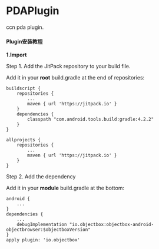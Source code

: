# PDAPlugin
ccn pda plugin.
#### Plugin安装教程

**1.Import**

Step 1. Add the JitPack repository to your build file.

Add it in your **root** build.gradle at the end of repositories:

```
buildscript {
    repositories {
        ...
        maven { url 'https://jitpack.io' }
    }
    dependencies {
        classpath "com.android.tools.build:gradle:4.2.2"
    }
}

allprojects {
    repositories {
        ...
        maven { url 'https://jitpack.io' }
    }
}
```

Step 2. Add the dependency

Add it in your **module** build.gradle at the bottom:
```
android {
    ...
}
dependencies {
    ...
    debugImplementation "io.objectbox:objectbox-android-objectbrowser:$objectboxVersion"
}
apply plugin: 'io.objectbox'
```

